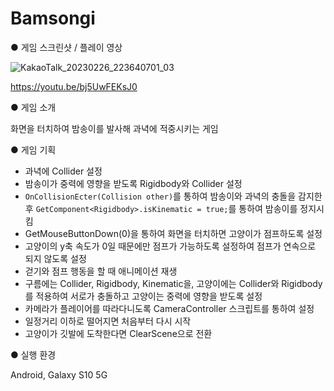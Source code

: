 # Bamsongi

● 게임 스크린샷 / 플레이 영상<br>

![KakaoTalk_20230226_223640701_03](https://user-images.githubusercontent.com/112921582/221416931-ae0732ae-107c-4c87-8399-5b010153cc18.jpg)

https://youtu.be/bj5UwFEKsJ0<br>

● 게임 소개<br>

화면을 터치하여 밤송이를 발사해 과녁에 적중시키는 게임

● 게임 기획

- 과녁에 Collider 설정
- 밤송이가 중력에 영향을 받도록 Rigidbody와 Collider 설정
- `OnCollisionEcter(Collision other)`를 통하여 밤송이와 과녁의 충돌을 감지한 후 `GetComponent<Rigidbody>.isKinematic = true;`를 통하여 밤송이를 정지시킴
- GetMouseButtonDown(0)을 통하여 화면을 터치하면 고양이가 점프하도록 설정
- 고양이의 y축 속도가 0일 때문에만 점프가 가능하도록 설정하여 점프가 연속으로 되지 않도록 설정
- 걷기와 점프 행동을 할 때 애니메이션 재생
- 구름에는 Collider, Rigidbody, Kinematic을, 고양이에는 Collider와 Rigidbody를 적용하여 서로가 충돌하고 고양이는 중력에 영향을 받도록 설정
- 카메라가 플레이어를 따라다니도록 CameraController 스크립트를 통하여 설정
- 일정거리 이하로 떨어지면 처음부터 다시 시작
- 고양이가 깃발에 도착한다면 ClearScene으로 전환


● 실행 환경

Android, Galaxy S10 5G<br>
